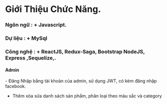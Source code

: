 <h1> Giới Thiệu Chức Năng.</h1>
<h3> Ngôn ngữ : + Javascript.</h3>
<h3> Dự liệu : + MySql </h3>
<h3> Công nghệ : + ReactJS, Redux-Saga, Bootstrap NodeJS, Express ,Sequelize,.</h3>

<h4>Admin</h4>
- Đăng Nhập bằng tài khoản của admin, sử dụng JWT, có kèm đăng nhập facebook.

- Thêm xóa sửa danh sách sản phẩm, phân loại theo màu sắc và category

